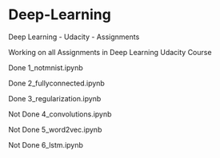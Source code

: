 # Deep-Learning
Deep Learning - Udacity - Assignments

Working on all Assignments in Deep Learning Udacity Course

  Done 1_notmnist.ipynb
  
  Done 2_fullyconnected.ipynb
  
  Done 3_regularization.ipynb
  
  Not Done 4_convolutions.ipynb 
  
  Not Done 5_word2vec.ipynb
  
  Not Done 6_lstm.ipynb
